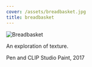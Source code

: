 ```yaml
---
cover: /assets/breadbasket.jpg
title: breadbasket
---
```

![Breadbasket](https://mir-s3-cdn-cf.behance.net/project_modules/max_1200/b2382e61468895.5a6fc5110332b.jpg)

An exploration of texture.

Pen and CLIP Studio Paint, 2017
